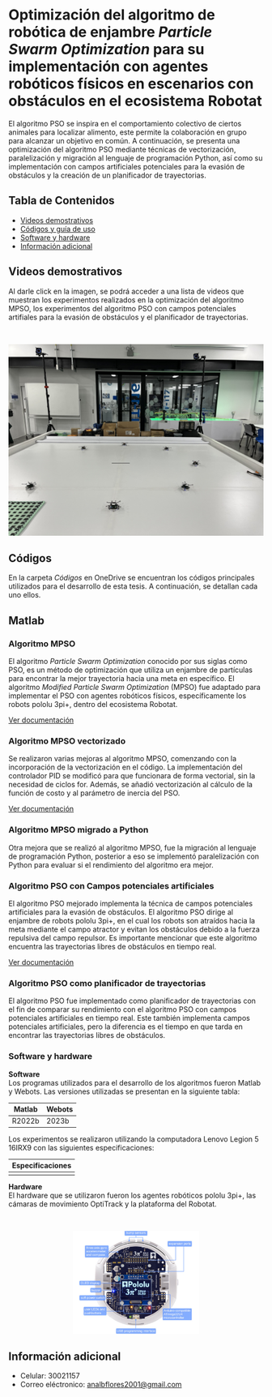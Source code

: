 # Optimización del algoritmo de robótica de enjambre *Particle Swarm Optimization* para su implementación con agentes robóticos físicos en escenarios con obstáculos en el ecosistema Robotat 
El algoritmo PSO se inspira en el comportamiento colectivo de ciertos animales para localizar alimento, este permite la colaboración en grupo para alcanzar un objetivo en común. A continuación, se presenta una optimización del algoritmo PSO mediante técnicas de vectorización, paralelización y migración al lenguaje de programación Python, así como su implementación con campos artificiales potenciales para la evasión de obstáculos y la creación de un planificador de trayectorias.

## Tabla de Contenidos
- [Videos demostrativos](#videos-demostrativos)
- [Códigos y guía de uso](#códigos)
- [Software y hardware](#software-y-hardware)
- [Información adicional](#información-adicional)

## Videos demostrativos
Al darle click en la imagen, se podrá acceder a una lista de videos que muestran los experimentos realizados en la optimización del algoritmo MPSO, los experimentos del algoritmo PSO con campos potenciales artifiales para la evasión de obstáculos y el planificador de trayectorias.

<br><div align="center">
    <a href="https://www.youtube.com/playlist?list=PLzFnfpUH2HcghOW6Uw1g37CLO4F0z6kMn">
        <img src="Figuras/robotat.JPEG" alt="Imagen en el repositorio" width="800"/>
    </a>
</div>

## Códigos 
En la carpeta *Códigos* en OneDrive se encuentran los códigos principales utilizados para el desarrollo de esta tesis. A continuación, se detallan cada uno ellos.

## Matlab
### Algoritmo MPSO 
El algoritmo _Particle Swarm Optimization_ conocido por sus siglas como PSO, es un método de optimización que utiliza un enjambre de partículas para encontrar la mejor trayectoria hacia una meta en específico. El algoritmo _Modified Particle Swarm Optimization_ (MPSO) fue adaptado para implementar el PSO con agentes robóticos físicos, específicamente los robots pololu 3pi+, dentro del ecosistema Robotat. 

[Ver documentación](MPSO.md)

### Algoritmo MPSO vectorizado
Se realizaron varias mejoras al algoritmo MPSO, comenzando con la incorporación de la vectorización en el código. La implementación del controlador PID se modificó para que funcionara de forma vectorial, sin la necesidad de ciclos for. Además, se añadió vectorización al cálculo de la función de costo y al parámetro de inercia del PSO. 

[Ver documentación](MPSO_vec.md)

### Algoritmo MPSO migrado a Python
Otra mejora que se realizó al algoritmo MPSO, fue la migración al lenguaje de programación Python, posterior a eso se implementó paralelización con Python para evaluar si el rendimiento del algoritmo era mejor.

### Algoritmo PSO con Campos potenciales artificiales
El algoritmo PSO mejorado implementa la técnica de campos potenciales artificiales para la evasión de obstáculos. El algoritmo PSO dirige al enjambre de robots pololu 3pi+, en el cual los robots son atraídos hacia la meta mediante el campo atractor y evitan los obstáculos debido a la fuerza repulsiva del campo repulsor. Es importante mencionar que este algoritmo encuentra las trayectorias libres de obstáculos en tiempo real.

[Ver documentación](MPSO_APF.md)

### Algoritmo PSO como planificador de trayectorias
El algoritmo PSO fue implementado como planificador de trayectorias con el fin de comparar su rendimiento con el algoritmo PSO con campos potenciales artificiales en tiempo real. Este también implementa campos potenciales artificiales, pero la diferencia es el tiempo en que tarda en encontrar las trayectorias libres de obstáculos.

### Software y hardware
**Software**
<br> Los programas utilizados para el desarrollo de los algoritmos fueron Matlab y Webots. Las versiones utilizadas se presentan en la siguiente tabla: 

| **Matlab** | **Webots** | 
|--------|--------|
| R2022b | 2023b  | 

Los experimentos se realizaron utilizando la computadora Lenovo Legion 5 16IRX9 con las siguientes especificaciones:

|**Especificaciones**| 
|--------------------|
|                    | 

**Hardware**
<br> El hardware que se utilizaron fueron los agentes robóticos pololu 3pi+, las cámaras de movimiento OptiTrack y la plataforma del Robotat.

<br><div align="center">
    <img src="Figuras/pololu.png" alt="Imagen robot pololu 3pi+" width="250"><br>
</div>

## Información adicional
- Celular: 30021157
- Correo eléctronico: analbflores2001@gmail.com
 



